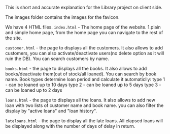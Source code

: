 This  is short and accurate explanation for the  Library project on client side.

The images folder contains the images for the favicon.

We have 4 HTML files.
`index.html` - The home page of the website.
1.plain and simple home page, from the home page you can navigate to the rest of the site.

`customer.html` - the page to displays all the customers.
It also allows to add customers, you can also activate/deactivate users(no delete option as it will ruin the DB).
You can search customers by name.

`books.html` - the page to displays all the books.
It also allows to add books/deactivate them(out of stock/all loaned).
You can search by book name.
Book types determine loan period and calculate it automaticlly:
type 1 - can be loaned up to 10 days
type 2 - can be loaned up to 5 days
type 3 - can be loaned up to 2 days

`loans.html` - the page to displays all the loans.
It also allows to add new loan with two lists of customer name and book name.
you can also filter the display by "active loans" and "loan history".

`lateloans.html` - the page to display all the late loans.
All elapsed loans will be displayed along with the number of days of delay in return.



